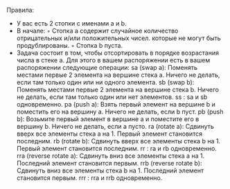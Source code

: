 Правила:
- У вас есть 2 стопки с именами a и b.
- В начале:
◦ Стопка a содержит случайное количество отрицательных и/или положительных чисел.
которые не могут быть продублированы.
◦ Стопка b пуста.
- Задача состоит в том, чтобы отсортировать в порядке возрастания числа в стеке a. Для этого в вашем распоряжении есть
в вашем распоряжении следующие операции:
sa (swap a): Поменять местами первые 2 элемента на вершине стека a.
Ничего не делать, если там только один или ни одного элемента.
sb (swap b): Поменять местами первые 2 элемента на вершине стека b.
Ничего не делать, если там только один или нет элементов.
ss : sa и sb одновременно.
pa (push a): Взять первый элемент на вершине b и поместить его на вершину a.
Ничего не делать, если b пуст.
pb (push b): Возьмите первый элемент в вершине a и поместите его в вершину b.
Ничего не делать, если a пусто.
ra (rotate a): Сдвинуть вверх все элементы стека a на 1.
Первый элемент становится последним.
rb (rotate b): Сдвинуть вверх все элементы стека b на 1.
Первый элемент становится последним.
rr : ra и rb одновременно.
rra (reverse rotate a): Сдвинуть вниз все элементы стека a на 1.
Последний элемент становится первым.
rrb (reverse rotate b): Сдвинуть вниз все элементы стека b на 1.
Последний элемент становится первым.
rrr : rra и rrb одновременно.

